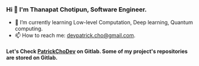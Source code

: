 ### Hi 👋 I'm Thanapat Chotipun, Software Engineer.

- 🌱 I’m currently learning Low-level Computation, Deep learning, Quantum computing.
- 📫 How to reach me: [devpatrick.cho@gmail.com](mailto:devpatrick.cho@gmail.com).

#### Let's Check [PatrickChoDev](https://gitlab.com/PatrickChoDev) on Gitlab. Some of my project's repositories are stored on Gitlab. 
